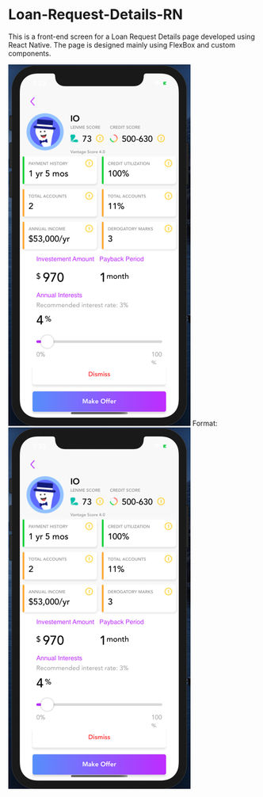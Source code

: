 # Loan-Request-Details-RN
This is a front-end screen for a Loan Request Details page developed using React Native.
The page is designed mainly using FlexBox and custom components.

![GitHub Logo](/assets/Screenshot.png)
Format: ![Alt Text](https://github.com/karimatwa/Loan-Request-Details-RN/blob/master/assets/Screenshot.png)
